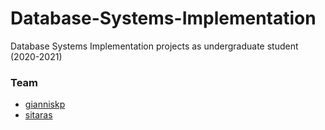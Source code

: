 # Database-Systems-Implementation
Database Systems Implementation projects as undergraduate student (2020-2021)

### Team 
- [gianniskp](https://github.com/giannhskp)
- [sitaras](https://github.com/Sitaras)
